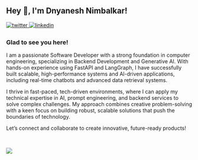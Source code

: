## Hey 👋, I'm Dnyanesh Nimbalkar!  
  
<a href="https://twitter.com/dnyaneshstwt" target="_blank">
<img src=https://img.shields.io/badge/twitter-%2300acee.svg?&style=for-the-badge&logo=twitter&logoColor=white alt=twitter style="margin-bottom: 5px;" />
</a>
<a href="https://linkedin.com/in/dnyaneshnimbalkar" target="_blank">
<img src=https://img.shields.io/badge/linkedin-%231E77B5.svg?&style=for-the-badge&logo=linkedin&logoColor=white alt=linkedin style="margin-bottom: 5px;" />
</a>  

### Glad to see you here!  
I am a passionate Software Developer with a strong foundation in computer engineering, specializing in Backend Development and Generative AI. With hands-on experience using FastAPI and LangGraph, I have successfully built scalable, high-performance systems and AI-driven applications, including real-time chatbots and advanced data retrieval systems.

I thrive in fast-paced, tech-driven environments, where I can apply my technical expertise in AI, prompt engineering, and backend services to solve complex challenges. My approach combines creative problem-solving with a keen focus on building robust, scalable solutions that push the boundaries of technology.

Let’s connect and collaborate to create innovative, future-ready products!
  
<br/>

![](https://visitcount.itsvg.in/api?id=dnyaneshvn&icon=2&color=12)

<br />
